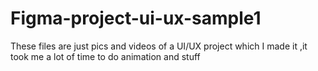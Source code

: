 # Figma-project-ui-ux-sample1
These files are just pics and videos of a UI/UX project which I made it ,it took me a lot of time to do animation and stuff
